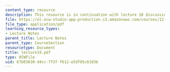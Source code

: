 ```yaml
---
content_type: resource
description: This resource is in continuation with lecture 18 discussing plates.
file: https://ol-ocw-studio-app-production.s3.amazonaws.com/courses/12-520-geodynamics-fall-2006/67b03630d4cc7f3ff612e5df85c63d3b_lecture19.pdf
file_type: application/pdf
learning_resource_types:
- Lecture Notes
parent_title: Lecture Notes
parent_type: CourseSection
resourcetype: Document
title: lecture19.pdf
type: OCWFile
uid: 67b03630-d4cc-7f3f-f612-e5df85c63d3b
---
```

